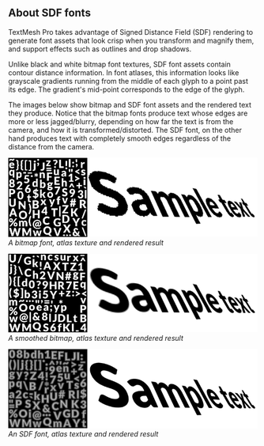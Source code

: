 ## About SDF fonts

TextMesh Pro takes advantage of Signed Distance Field (SDF) rendering to generate font assets that look crisp when you transform and magnify them, and support effects such as outlines and drop shadows.

Unlike black and white bitmap font textures, SDF font assets contain contour distance information. In font atlases, this information looks like grayscale gradients running from the middle of each glyph to a point past its edge. The gradient's mid-point corresponds to the edge of the glyph.

The images below show bitmap and SDF font assets and the rendered text they produce. Notice that the bitmap fonts produce text whose edges are more or less jagged/blurry, depending on how far the text is from the camera, and how it is transformed/distorted. The SDF font, on the other hand produces text with completely smooth edges regardless of the distance from the camera.

![Example image](../images/TMP_FontAsssetBMPRaster.png)
_A bitmap font, atlas texture and rendered result_

![Example image](../images/TMP_FontAsssetBMPSmooth.png)
_A smoothed bitmap, atlas texture and rendered result_

![Example image](../images/TMP_FontAsssetSDF.png)
_An SDF font, atlas texture and rendered result_